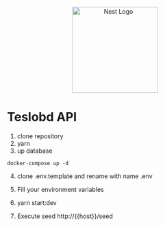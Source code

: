 <p align="center">
  <a href="http://nestjs.com/" target="blank"><img src="https://nestjs.com/img/logo-small.svg" width="200" alt="Nest Logo" /></a>
</p>

# Teslobd API

1. clone repository
2. yarn
3. up database

```
docker-compose up -d
```

4. clone .env.template and rename with name .env
5. Fill your environment variables

6. yarn start:dev

7. Execute seed
   http://{{host}}/seed
